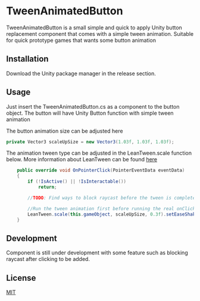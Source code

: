 # TweenAnimatedButton

TweenAnimatedButton is a small simple and quick to apply Unity button replacement component that comes with a simple tween animation. 
Suitable for quick prototype games that wants some button animation

## Installation

Download the Unity package manager in the release section.

## Usage

Just insert the TweenAnimatedButton.cs as a component to the button object. The button will have Unity Button function with simple tween animation

The button animation size can be adjusted here
```csharp
private Vector3 scaleUpSize = new Vector3(1.03f, 1.03f, 1.03f);

```

The animation tween type can be adjusted in the LeanTween.scale function below. More information about LeanTween can be found [here](https://dentedpixel.com/LeanTweenDocumentation/classes/LeanTween.html)
```csharp
    public override void OnPointerClick(PointerEventData eventData)
    {
        if (!IsActive() || !IsInteractable())
            return;

        //TODO: Find ways to block raycast before the tween is complete

        //Run the tween animation first before running the real onClick
        LeanTween.scale(this.gameObject, scaleUpSize, 0.3f).setEaseShake().setOnComplete(OnCompleteClickAnimation);
    }
```

## Development
Component is still under development with some feature such as blocking raycast after clicking to be added.

## License

[MIT](https://choosealicense.com/licenses/mit/)
